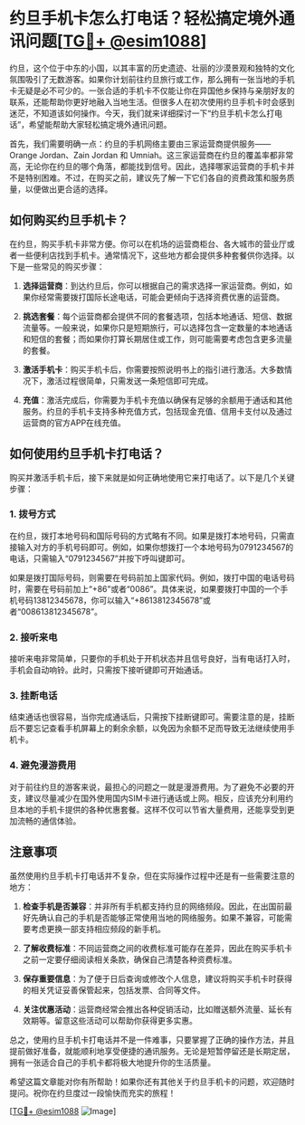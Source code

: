 # 约旦手机卡怎么打电话？轻松搞定境外通讯问题[[TG💪+ @esim1088](https://t.me/s/esim1088)]

约旦，这个位于中东的小国，以其丰富的历史遗迹、壮丽的沙漠景观和独特的文化氛围吸引了无数游客。如果你计划前往约旦旅行或工作，那么拥有一张当地的手机卡无疑是必不可少的。一张合适的手机卡不仅能让你在异国他乡保持与亲朋好友的联系，还能帮助你更好地融入当地生活。但很多人在初次使用约旦手机卡时会感到迷茫，不知道该如何操作。今天，我们就来详细探讨一下“约旦手机卡怎么打电话”，希望能帮助大家轻松搞定境外通讯问题。

首先，我们需要明确一点：约旦的手机网络主要由三家运营商提供服务——Orange Jordan、Zain Jordan 和 Umniah。这三家运营商在约旦的覆盖率都非常高，无论你在约旦的哪个角落，都能找到信号。因此，选择哪家运营商的手机卡并不是特别困难。不过，在购买之前，建议先了解一下它们各自的资费政策和服务质量，以便做出更合适的选择。

## 如何购买约旦手机卡？

在约旦，购买手机卡非常方便。你可以在机场的运营商柜台、各大城市的营业厅或者一些便利店找到手机卡。通常情况下，这些地方都会提供多种套餐供你选择。以下是一些常见的购买步骤：

1. **选择运营商**：到达约旦后，你可以根据自己的需求选择一家运营商。例如，如果你经常需要拨打国际长途电话，可能会更倾向于选择资费优惠的运营商。
   
2. **挑选套餐**：每个运营商都会提供不同的套餐选项，包括本地通话、短信、数据流量等。一般来说，如果你只是短期旅行，可以选择包含一定数量的本地通话和短信的套餐；而如果你打算长期居住或工作，则可能需要考虑包含更多流量的套餐。

3. **激活手机卡**：购买手机卡后，你需要按照说明书上的指引进行激活。大多数情况下，激活过程很简单，只需发送一条短信即可完成。

4. **充值**：激活完成后，你需要为手机卡充值以确保有足够的余额用于通话和其他服务。约旦的手机卡支持多种充值方式，包括现金充值、信用卡支付以及通过运营商的官方APP在线充值。

## 如何使用约旦手机卡打电话？

购买并激活手机卡后，接下来就是如何正确地使用它来打电话了。以下是几个关键步骤：

### 1. **拨号方式**

在约旦，拨打本地号码和国际号码的方式略有不同。如果是拨打本地号码，只需直接输入对方的手机号码即可。例如，如果你想拨打一个本地号码为0791234567的电话，只需输入“0791234567”并按下呼叫键即可。

如果是拨打国际号码，则需要在号码前加上国家代码。例如，拨打中国的电话号码时，需要在号码前加上“+86”或者“0086”。具体来说，如果要拨打中国的一个手机号码13812345678，你可以输入“+8613812345678”或者“008613812345678”。

### 2. **接听来电**

接听来电非常简单，只要你的手机处于开机状态并且信号良好，当有电话打入时，手机会自动响铃。此时，只需按下接听键即可开始通话。

### 3. **挂断电话**

结束通话也很容易，当你完成通话后，只需按下挂断键即可。需要注意的是，挂断后不要忘记查看手机屏幕上的剩余余额，以免因为余额不足而导致无法继续使用手机卡。

### 4. **避免漫游费用**

对于前往约旦的游客来说，最担心的问题之一就是漫游费用。为了避免不必要的开支，建议尽量减少在国外使用国内SIM卡进行通话或上网。相反，应该充分利用约旦本地的手机卡提供的各种优惠套餐。这样不仅可以节省大量费用，还能享受到更加流畅的通信体验。

## 注意事项

虽然使用约旦手机卡打电话并不复杂，但在实际操作过程中还是有一些需要注意的地方：

1. **检查手机是否兼容**：并非所有手机都支持约旦的网络频段。因此，在出国前最好先确认自己的手机是否能够正常使用当地的网络服务。如果不兼容，可能需要考虑更换一部支持相应频段的新手机。

2. **了解收费标准**：不同运营商之间的收费标准可能存在差异，因此在购买手机卡之前一定要仔细阅读相关条款，确保自己清楚各种资费标准。

3. **保存重要信息**：为了便于日后查询或修改个人信息，建议将购买手机卡时获得的相关凭证妥善保管起来，包括发票、合同等文件。

4. **关注优惠活动**：运营商经常会推出各种促销活动，比如赠送额外流量、延长有效期等。留意这些活动可以帮助你获得更多实惠。

总之，使用约旦手机卡打电话并不是一件难事，只要掌握了正确的操作方法，并且提前做好准备，就能顺利地享受便捷的通讯服务。无论是短暂停留还是长期定居，拥有一张适合自己的手机卡都将极大地提升你的生活质量。

希望这篇文章能对你有所帮助！如果你还有其他关于约旦手机卡的问题，欢迎随时提问。祝你在约旦度过一段愉快而充实的旅程！

[[TG💪+ @esim1088](https://t.me/s/esim1088) ![Image](https://i.postimg.cc/4NQfJmqS/Snipaste-2025-05-13-00-14-12.png)]